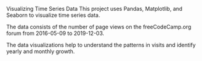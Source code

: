 Visualizing Time Series Data
This project uses Pandas, Matplotlib, and Seaborn to visualize time series data. 

The data consists of the number of page views on the freeCodeCamp.org forum from 2016-05-09 to 2019-12-03.

The data visualizations help to understand the patterns in visits and identify yearly and monthly growth.
